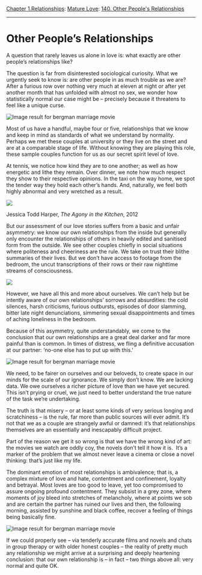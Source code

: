 [Chapter 1.Relationships](https://www.theschooloflife.com/thebookoflife/category/relationships/): [Mature Love](https://www.theschooloflife.com/thebookoflife/category/relationships/mature-love/): [140. Other People's Relationships](https://www.theschooloflife.com/thebookoflife/other-peoples-relationships/)

* * *

# Other People’s Relationships

A question that rarely leaves us alone in love is: what exactly are other people’s relationships like?

The question is far from disinterested sociological curiosity. What we urgently seek to know is: are other people in as much trouble as we are? After a furious row over nothing very much at eleven at night or after yet another month that has unfolded with almost no sex, we wonder how statistically normal our case might be – precisely because it threatens to feel like a unique curse.

![Image result for bergman marriage movie](https://www.tynesidecinema.co.uk/storage/app/uploads/public/5a6/b3a/e1a/thumb_1172_768x432_0_0_crop.jpg)

Most of us have a handful, maybe four or five, relationships that we know and keep in mind as standards of what we understand by normality. Perhaps we met these couples at university or they live on the street and are at a comparable stage of life. Without knowing they are playing this role, these sample couples function for us as our secret spirit level of love.

At tennis, we notice how kind they are to one another; as well as how energetic and lithe they remain. Over dinner, we note how much respect they show to their respective opinions. In the taxi on the way home, we spot the tender way they hold each other’s hands. And, naturally, we feel both highly abnormal and very wretched as a result.

 ![](https://www.theschooloflife.com/thebookoflife/wp-content/uploads/2017/07/9780714865911-pg-7.jpg)

Jessica Todd Harper, _The Agony in the Kitchen_, 2012

But our assessment of our love stories suffers from a basic and unfair asymmetry: we know our own relationships from the inside but generally only encounter the relationships of others in heavily edited and sanitised form from the outside. We see other couples chiefly in social situations where politeness and cheeriness are the rule. We take on trust their blithe summaries of their lives. But we don’t have access to footage from the bedroom, the uncut transcriptions of their rows or their raw nighttime streams of consciousness.

![](https://www.theschooloflife.com/thebookoflife/wp-content/uploads/2017/09/0uWpXr-2.png)

However, we have all this and more about ourselves. We can’t help but be intently aware of our own relationships’ sorrows and absurdities: the cold silences, harsh criticisms, furious outbursts, episodes of door slamming, bitter late night denunciations, simmering sexual disappointments and times of aching loneliness in the bedroom.

Because of this asymmetry, quite understandably, we come to the conclusion that our own relationships are a great deal darker and far more painful than is common. In times of distress, we fling a definitive accusation at our partner: ‘no-one else has to put up with this.’

![Image result for bergman marriage movie](https://newlinearperspectives.files.wordpress.com/2010/07/scenes_pdp.jpg)

We need, to be fairer on ourselves and our beloveds, to create space in our minds for the scale of our ignorance. We simply don’t know. We are lacking data. We owe ourselves a richer picture of love than we have yet secured. This isn’t prying or cruel, we just need to better understand the true nature of the task we’re undertaking.

The truth is that misery – or at least some kinds of very serious longing and scratchiness – is the rule, far more than public sources will ever admit. It’s not that we as a couple are strangely awful or damned: it’s that relationships themselves are an essentially and inescapably difficult project.

Part of the reason we get it so wrong is that we have the wrong kind of art: the movies we watch are oddly coy, the novels don’t tell it how it is.&nbsp; It’s a marker of the problem that we almost never leave a cinema or close a novel thinking: that’s just like my life.

The dominant emotion of most relationships is ambivalence; that is, a complex mixture of love and hate, contentment and confinement, loyalty and betrayal. Most loves are too good to leave, yet too compromised to assure ongoing profound contentment. They subsist in a grey zone, where moments of joy bleed into stretches of melancholy, where at points we sob and are certain the partner has ruined our lives and then, the following morning, assisted by sunshine and black coffee, recover a feeling of things being basically fine.

![Image result for bergman marriage movie](https://cdn.nybooks.com/wp-content/uploads/2018/01/SCENESFROMAMARRIAGE-PART-VVI2050.jpg)

If we could properly see – via tenderly accurate films and novels and chats in group therapy or with older honest couples – the reality of pretty much any relationship we might arrive at a surprising and deeply heartening conclusion: that our own relationship is – in fact – two things above all: very normal and quite OK.
